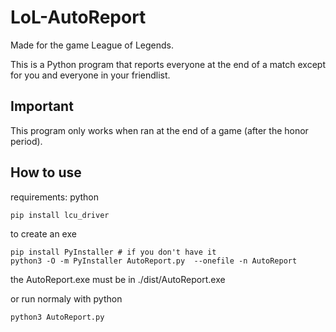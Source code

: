 # LoL-AutoReport
Made for the game League of Legends. </p>
This is a Python program that reports everyone at the end of a match except for you and everyone in your friendlist. 

## Important
This program only works when ran at the end of a game (after the honor period).

## How to use
requirements: python
```
pip install lcu_driver
```
to create an exe
```
pip install PyInstaller # if you don't have it
python3 -O -m PyInstaller AutoReport.py  --onefile -n AutoReport
``` 
the AutoReport.exe must be in ./dist/AutoReport.exe

or run normaly with python
```
python3 AutoReport.py
```

